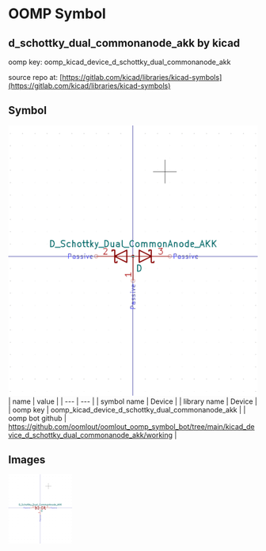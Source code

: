# OOMP Symbol  
## d_schottky_dual_commonanode_akk  by kicad  
  
oomp key: oomp_kicad_device_d_schottky_dual_commonanode_akk  
  
source repo at: [https://gitlab.com/kicad/libraries/kicad-symbols](https://gitlab.com/kicad/libraries/kicad-symbols)  
## Symbol  
  
[![working.png](working_600.png)](working.png)  
| name | value | 
| --- | --- | 
| symbol name | Device | 
| library name | Device | 
| oomp key | oomp_kicad_device_d_schottky_dual_commonanode_akk | 
| oomp bot github | https://github.com/oomlout/oomlout_oomp_symbol_bot/tree/main/kicad_device_d_schottky_dual_commonanode_akk/working | 
## Images  
  
[![working.png](working_140.png)](working.png)  
